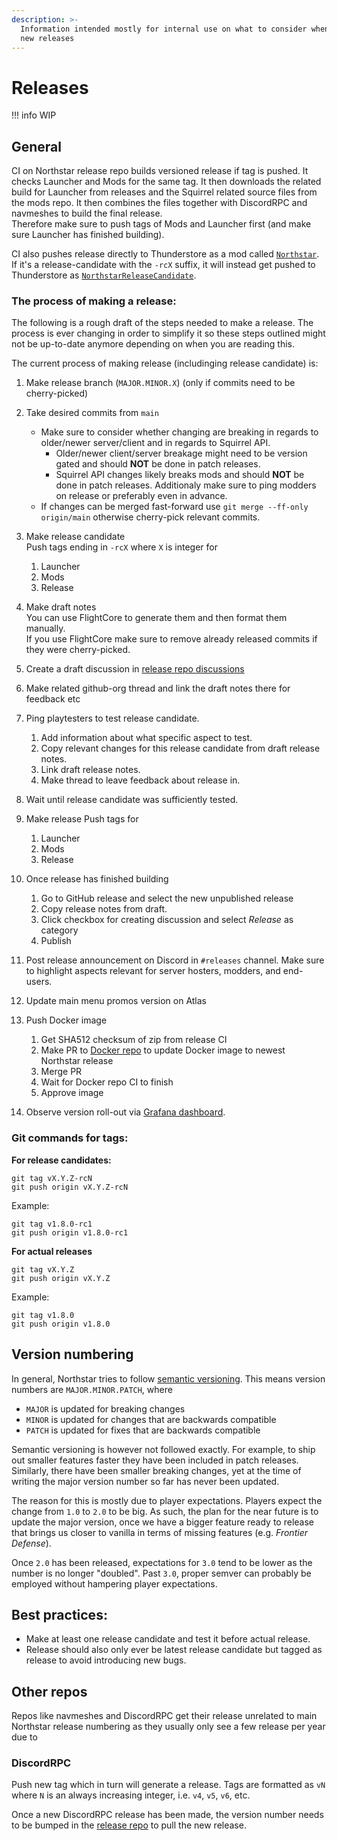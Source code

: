 ```yaml
---
description: >-
  Information intended mostly for internal use on what to consider when making
  new releases
---
```


# Releases

!!! info
    WIP


## General

CI on Northstar release repo builds versioned release if tag is pushed. It checks Launcher and Mods for the same tag.
It then downloads the related build for Launcher from releases and the Squirrel related source files from the mods repo.
It then combines the files together with DiscordRPC and navmeshes to build the final release. \
Therefore make sure to push tags of Mods and Launcher first (and make sure Launcher has finished building).

CI also pushes release directly to Thunderstore as a mod called [`Northstar`](https://northstar.thunderstore.io/package/northstar/Northstar/). \
If it's a release-candidate with the `-rcX` suffix, it will instead get pushed to Thunderstore as [`NorthstarReleaseCandidate`](https://northstar.thunderstore.io/package/northstar/NorthstarReleaseCandidate/).

### The process of making a release:

The following is a rough draft of the steps needed to make a release.
The process is ever changing in order to simplify it so these steps outlined might not be up-to-date anymore depending on when you are reading this.

The current process of making release (includinging release candidate) is:

1. Make release branch (`MAJOR.MINOR.X`) (only if commits need to be cherry-picked)

2. Take desired commits from `main`
    - Make sure to consider whether changing are breaking in regards to older/newer server/client and in regards to Squirrel API.
      - Older/newer client/server breakage might need to be version gated and should **NOT** be done in patch releases.
      - Squirrel API changes likely breaks mods and should **NOT** be done in patch releases. Additionaly make sure to ping modders on release or preferably even in advance.
    - If changes can be merged fast-forward use `git merge --ff-only origin/main` otherwise cherry-pick relevant commits.

3. Make release candidate\
   Push tags ending in `-rcX` where `X` is integer for
    1. Launcher
    2. Mods
    3. Release

4. Make draft notes\
   You can use FlightCore to generate them and then format them manually.\
   If you use FlightCore make sure to remove already released commits if they were cherry-picked.

5. Create a draft discussion in [release repo discussions](https://github.com/R2Northstar/Northstar/discussions)

6. Make related github-org thread and link the draft notes there for feedback etc

7. Ping playtesters to test release candidate.
    1. Add information about what specific aspect to test.
    2. Copy relevant changes for this release candidate from draft release notes.
    3. Link draft release notes.
    4. Make thread to leave feedback about release in.

8. Wait until release candidate was sufficiently tested.

9. Make release
   Push tags for
    1. Launcher
    2. Mods
    3. Release

10. Once release has finished building
    1. Go to GitHub release and select the new unpublished release
    2. Copy release notes from draft.
    3. Click checkbox for creating discussion and select _Release_ as category
    4. Publish

11. Post release announcement on Discord in `#releases` channel.
    Make sure to highlight aspects relevant for server hosters, modders, and end-users.

12. Update main menu promos version on Atlas

13. Push Docker image
    1. Get SHA512 checksum of zip from release CI
    2. Make PR to [Docker repo](https://github.com/pg9182/northstar-dedicated) to update Docker image to newest Northstar release
    3. Merge PR
    4. Wait for Docker repo CI to finish
    5. Approve image

14. Observe version roll-out via [Grafana dashboard](https://northstar-stats.frontier.tf/).

### Git commands for tags:

**For release candidates:**

```
git tag vX.Y.Z-rcN
git push origin vX.Y.Z-rcN
```

Example:

```
git tag v1.8.0-rc1
git push origin v1.8.0-rc1
```

**For actual releases**

```
git tag vX.Y.Z
git push origin vX.Y.Z
```

Example:

```
git tag v1.8.0
git push origin v1.8.0
```

## Version numbering

In general, Northstar tries to follow [semantic versioning](https://semver.org/). This means version numbers are `MAJOR.MINOR.PATCH`, where

- `MAJOR` is updated for breaking changes
- `MINOR` is updated for changes that are backwards compatible
- `PATCH` is updated for fixes that are backwards compatible

Semantic versioning is however not followed exactly. For example, to ship out smaller features faster they have been included in patch releases. Similarly, there have been smaller breaking changes, yet at the time of writing the major version number so far has never been updated.

The reason for this is mostly due to player expectations. Players expect the change from `1.0` to `2.0` to be big. As such, the plan for the near future is to update the major version, once we have a bigger feature ready to release that brings us closer to vanilla in terms of missing features (e.g. _Frontier Defense_).

Once `2.0` has been released, expectations for `3.0` tend to be lower as the number is no longer "doubled". Past `3.0`, proper semver can probably be employed without hampering player expectations.


## Best practices:

- Make at least one release candidate and test it before actual release.
- Release should also only ever be latest release candidate but tagged as release to avoid introducing new bugs.


## Other repos

Repos like navmeshes and DiscordRPC get their release unrelated to main Northstar release numbering as they usually only see a few release per year due to


### DiscordRPC

Push new tag which in turn will generate a release. Tags are formatted as `vN` where `N` is an always increasing integer, i.e. `v4`, `v5`, `v6`, etc.

Once a new DiscordRPC release has been made, the version number needs to be bumped in the [release repo](https://github.com/R2Northstar/Northstar) to pull the new release.
